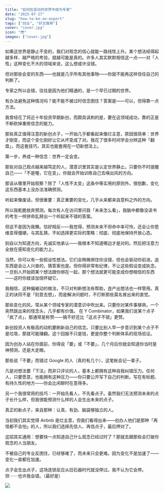 ```yaml
---
title: "如何在变动的世界中成为专家"
date: "2025-07-27"
slug: "how-to-be-an-expert"
tags: ["创业", "好文推荐"]
cover: "cover.jpg"
icon: "😎"
images: ["cover.jpg"]
---
```

如果这世界是静止不变的，我们对观念的信心就能一路线性上升。某个想法经得起越多样、越严格的考验，就越可能是真的。许多人其实默默相信这一点——对「人性」这种变化不大的领域来说，这么想或许没错。



但对那些会变的东西——也就是几乎所有其他事物——你就不能再这样信任自己的判断了。



专家之所以会错，往往是因为他们精通的，是一个早已过期的世界。



有办法避免这种情况吗？能不能不被过时信念困住？答案是——可以，但得靠一点方法。



我曾经花了将近十年投资早期新创，而颇具讽刺的是，要在这领域成功，靠的正是不断砍掉重练信念的能力。



那些真正值得注意的新创点子，一开始几乎都看起来像烂主意，原因很简单：世界才刚变，而这个变化刚好让它从坏变成了对。我花了很多时间学会分辨这种「翻盘」，而这套技巧，其实也能套用在一切新想法上。



第一步，养成一种信念：世界一定会变。



那些对自己观点越来越笃定的人，潜意识里其实是认定世界静止。只要你不时提醒自己——「不是喔，它在变」，你就会开始训练自己去嗅出风的方向。



那该从哪里开始观察？除了「人性不太变」这条中等实用的原则外，很抱歉，变化这东西基本上没办法准确预测。



听起来像废话，但很重要：真正重要的变化，几乎从来都来自意料之外的方向。



所以我乾脆放弃预测。每次有人在访问里问我「未来怎么看」，我脑中都像没读书的考生一样拼命乱掰出一个听起来不错的答案。



但这不是因为我懒。恰好相反——我觉得，预测未来不但命中率可怜，还会让你思维变得僵硬。与其乱猜，不如选择更实际的策略：彻底、彻底地保持开放心态。



别自以为知道方向，先诚实地承认——我根本不知道哪边才是对的。然后把注意力全放在感知变化的能力上。



当然，你可以有一些假设性想法。它们会稍微绑住你没错，但也会驱动你前进。追东西是会让人兴奋的，猜答案也是。但你得非常有纪律，不让这些假设变成执念。
一旦别人开始把某个想法跟你绑在一起，那个想法就更可能变成你想相信的东西——这时你就该加倍怀疑它。



我相信，这种偏被动的做法，不只对判断想法有帮助，连产出想法也一样管用。真正的诀窍不是「刻意去想」，而是解决问题时，不打断那些莫名冒出来的直觉。



那些变化的风，常从某个领域专家的潜意识中吹出来。只要你对某件事够熟，一个突然跳出来的怪念头，几乎都有价值。
在 Y Combinator，如果我们说某个点子「疯了点」，那通常是称赞——搞不好还比「这点子不错」更赞。



新创投资人有极高的动机要刷新自己的信念。只要比别人早一步意识到某个点子不是垃圾，那就可能赚翻。这个回报不只是钱，更是你整个判断体系的现场验证。



因为创办人站在你面前，你得说「要」或「不要」，几个月后你就会知道你当时是神预测，还是大走眼。



那些说「不要」而错过 Google 的人（真的有几个），这笔帐会记一辈子。



凡是对想法要「下注」而非只评论的人，基本上都拥有这种自我纠错压力。任何人，只要愿意，也能拥有这种压力——你只要公开写下自己的判断。写在有标题、有持久性的地方——你会比闲聊时在意得多。



另一个我很常用的技巧：一开始先看人，不先看点子。虽然我们无法预测未来的点子长什么样，但我很能预测什么样的人会生出未来的点子。



真正的新点子，来自那种：认真、有劲、脑袋够独立的人。



当初我们其实觉得 Airbnb 是烂主意，但我们看得出来——创办人他们是那种「再怪都不会怕」的人，所以我们选择先信人、再信点子，最后押对了。



这招其实通用：想要快一点知道自己什么观念已经过时了？那就去跟那些会打破你观念的人当朋友。



不被自己的专业反困住，已经够难了，而未来只会更难。因为变化不是加速了——变化一直都在加速。



点子会生出点子，这场连锁反应从旧石器时代就没停过。我不认为它会停。
但⋯⋯也许我会错。（最好是）




![](https://prod-files-secure.s3.us-west-2.amazonaws.com/112d0858-5090-4d34-a606-b75eb8d65fd2/46476355-9cf3-4e99-9b7a-3531bc426380/1000202064.png?X-Amz-Algorithm=AWS4-HMAC-SHA256&X-Amz-Content-Sha256=UNSIGNED-PAYLOAD&X-Amz-Credential=ASIAZI2LB466WFL5B2PF%2F20250907%2Fus-west-2%2Fs3%2Faws4_request&X-Amz-Date=20250907T024202Z&X-Amz-Expires=3600&X-Amz-Security-Token=IQoJb3JpZ2luX2VjEDMaCXVzLXdlc3QtMiJIMEYCIQCIuYRt28ySyr4yMQwJudC3nPj9XBPQ47OysRPNOf0igwIhAOuRaaghQiLaG%2FUIWaOHElRyJ2IQZO69drIyYQLdPRnzKogECJv%2F%2F%2F%2F%2F%2F%2F%2F%2F%2FwEQABoMNjM3NDIzMTgzODA1Igx21LitVIetrEpEwhgq3APUrMl%2Fhru94ZWaFPTvApgEdTGN6L7LxyLhs%2BLlMsv34WG9SrWycRSPnuk3D9ZO65RqCRopc%2B%2BArKByPKiQpzxcERDmnOiOWD92b3JcVvb2edte4p1B6PSBRIU0WV6D27DkA%2Fbfjyz7PmtH9gunWIMcqOv6c4ySnbXI2G9tPxDOrPNUWE3e9Luzmywk898kevVNVnE5meMQOvzcjm8qrT3zFp1aeTZbXuK6X%2ByJL8C1cOEEU8HaxyGpSx7yxF5VW68pzxeqxc2UYMYyXRm%2FMmAkcg1h8zWHraEomhWau7fLUszpFV1RZJR9njFXduOYE1QHWaqNE%2Byv6h1hEl51GADX5EjwBzMU5nvKc7CaS8mji2Hm2CiOr1Ckr8HS4q0foFkW1NjM%2BZb7ZHYkg%2Ber5k69Jh7%2F7Mlr5WIi4HzuzJiN6a5E5GwSEn19%2FL41zXzsvjKV%2F8pYXANfbwa1NjvSSYgF3WOqv4mWXjM0SmkX449QvZz78pL1RKxSjmXI0dwjdR8NPh9SkFIwgsrmUlUyamRrKbBMbFaGABOXJkvUZlETXIv0eKY7GwACzaEx6HVWY7YwKBPC0pHps253TLMVuubA4fJJuTr29vl4svngyGKM94AeChXwGCvUqVE3OTCS1%2FPFBjqkAf6EywB46%2FjEfWh573h7M4AoNnK9n3jzPsdBkmBxWvfl7%2FZvR04uCiZ1ALlnxb%2B4iYo72gWxS553d520mJLz3o4znXp%2FDdnhYY3Hu5EIZ15dy2u3n5vtLZ%2BuIzrBCTOC%2B%2B2wEXO2Lx1S5zAmTJef1S97HcOyJGjInAXOAP13SvqxZSKbnxCY80oRrKtBvQIFMIgWVZr7aSsOWTe2NlMJv7PNovhq&X-Amz-Signature=ea5fd2c8448283d887481f218032aab49e175b2fbd508ff74da6ad47bfbc13d5&X-Amz-SignedHeaders=host&x-amz-checksum-mode=ENABLED&x-id=GetObject)

